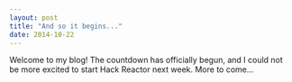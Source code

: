 ```yaml
---
layout: post
title: "And so it begins..."
date: 2014-10-22
---
```


Welcome to my blog! The countdown has officially begun, and I could not be more excited to start Hack Reactor next week. More to come...


